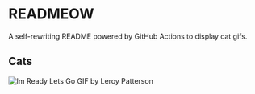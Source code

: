# READMEOW

A self-rewriting README powered by GitHub Actions to display cat gifs.

## Cats

![Im Ready Lets Go GIF by Leroy Patterson](https://media4.giphy.com/media/CjmvTCZf2U3p09Cn0h/200.gif?cid=9acd02das4nno0ovqp70owp2kxzg95xmhuzxycbelt19wqps&ep=v1_gifs_search&rid=200.gif&ct=g)

